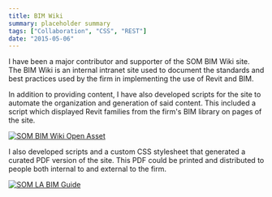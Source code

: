 ```yaml
---
title: BIM Wiki
summary: placeholder summary
tags: ["Collaboration", "CSS", "REST"]
date: "2015-05-06"
---
```


I have been a major contributor and supporter of the SOM BIM Wiki site. The BIM Wiki is an internal intranet site used to document the standards and best practices used by the firm in implementing the use of Revit and BIM.

In addition to providing content, I have also developed scripts for the site to automate the organization and generation of said content. This included a script which displayed Revit families from the firm's BIM library on pages of the site.

[![SOM BIM Wiki Open Asset](http://www.ericanastas.com/wp-content/uploads/2015/07/SOM-BIM-Wiki-Open-Asset-636x489.png)](SOM-BIM-Wiki-Open-Asset.png)

I also developed scripts and a custom CSS stylesheet that generated a curated PDF version of the site. This PDF could be printed and distributed to people both internal to and external to the firm.

[![SOM LA BIM Guide](http://www.ericanastas.com/wp-content/uploads/2015/07/SOM-LA-BIM-Guide-636x489.png)](SOM-LA-BIM-Guide.png)
